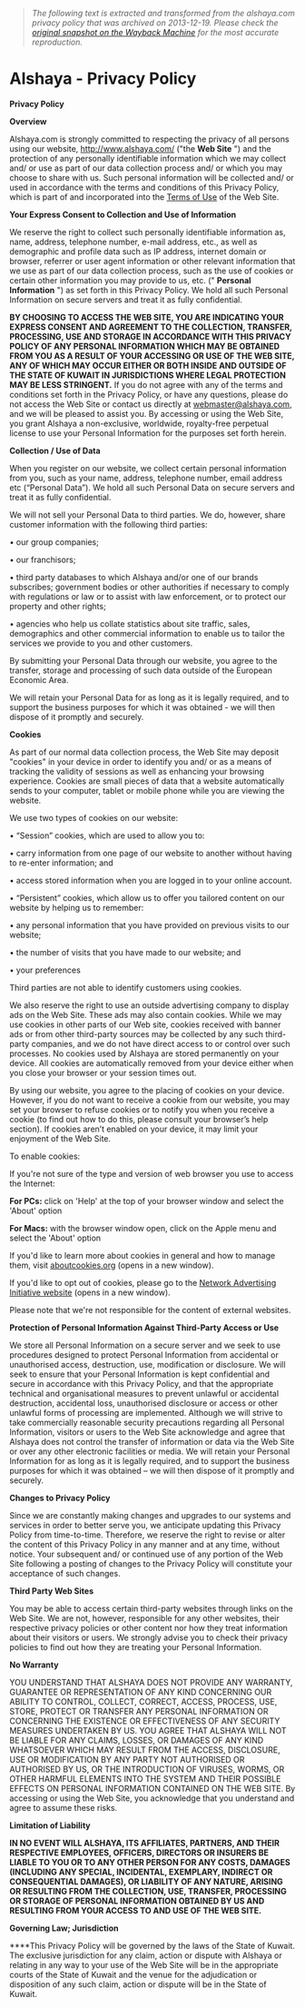 > *The following text is extracted and transformed from the alshaya.com privacy policy that was archived on 2013-12-19. Please check the [original snapshot on the Wayback Machine](https://web.archive.org/web/20131219192428id_/http%3A//www.alshaya.com/terms/terms/privacy-policy) for the most accurate reproduction.*

# Alshaya - Privacy Policy

**Privacy Policy**

**Overview**

Alshaya.com is strongly committed to respecting the privacy of all persons using our website, <http://www.alshaya.com/> ("the **Web Site** ") and the protection of any personally identifiable information which we may collect and/ or use as part of our data collection process and/ or which you may choose to share with us. Such personal information will be collected and/ or used in accordance with the terms and conditions of this Privacy Policy, which is part of and incorporated into the [Terms of Use](http://www.alshaya.com/terms/terms/terms-of-use/) of the Web Site.

**Your Express Consent to Collection and Use of Information**

We reserve the right to collect such personally identifiable information as, name, address, telephone number, e-mail address, etc., as well as demographic and profile data such as IP address, internet domain or browser, referrer or user agent information or other relevant information that we use as part of our data collection process, such as the use of cookies or certain other information you may provide to us, etc. (" **Personal Information** ") as set forth in this Privacy Policy. We hold all such Personal Information on secure servers and treat it as fully confidential.

**BY CHOOSING TO ACCESS THE WEB SITE, YOU ARE INDICATING YOUR EXPRESS CONSENT AND AGREEMENT TO THE COLLECTION, TRANSFER, PROCESSING, USE AND STORAGE IN ACCORDANCE WITH THIS PRIVACY POLICY OF ANY PERSONAL INFORMATION WHICH MAY BE OBTAINED FROM YOU AS A RESULT OF YOUR ACCESSING OR USE OF THE WEB SITE, ANY OF WHICH MAY OCCUR EITHER OR BOTH INSIDE AND OUTSIDE OF THE STATE OF KUWAIT IN JURISDICTIONS WHERE LEGAL PROTECTION MAY BE LESS STRINGENT.** If you do not agree with any of the terms and conditions set forth in the Privacy Policy, or have any questions, please do not access the Web Site or contact us directly at [webmaster@alshaya.com](mailto:webmaster@alshaya.com), and we will be pleased to assist you. By accessing or using the Web Site, you grant Alshaya a non-exclusive, worldwide, royalty-free perpetual license to use your Personal Information for the purposes set forth herein.

**Collection / Use of Data**

When you register on our website, we collect certain personal information from you, such as your name, address, telephone number, email address etc (“Personal Data”). We hold all such Personal Data on secure servers and treat it as fully confidential.

We will not sell your Personal Data to third parties. We do, however, share customer information with the following third parties:

• our group companies;

• our franchisors;

• third party databases to which Alshaya and/or one of our brands subscribes; government bodies or other authorities if necessary to comply with regulations or law or to assist with law enforcement, or to protect our property and other rights;

• agencies who help us collate statistics about site traffic, sales, demographics and other commercial information to enable us to tailor the services we provide to you and other customers.

By submitting your Personal Data through our website, you agree to the transfer, storage and processing of such data outside of the European Economic Area.

We will retain your Personal Data for as long as it is legally required, and to support the business purposes for which it was obtained - we will then dispose of it promptly and securely.

**Cookies**

As part of our normal data collection process, the Web Site may deposit "cookies" in your device in order to identify you and/ or as a means of tracking the validity of sessions as well as enhancing your browsing experience. Cookies are small pieces of data that a website automatically sends to your computer, tablet or mobile phone while you are viewing the website.

We use two types of cookies on our website:

• “Session” cookies, which are used to allow you to:

• carry information from one page of our website to another without having to re-enter information; and

• access stored information when you are logged in to your online account.

• “Persistent” cookies, which allow us to offer you tailored content on our website by helping us to remember:

• any personal information that you have provided on previous visits to our website;

• the number of visits that you have made to our website; and

• your preferences

Third parties are not able to identify customers using cookies.

We also reserve the right to use an outside advertising company to display ads on the Web Site. These ads may also contain cookies. While we may use cookies in other parts of our Web site, cookies received with banner ads or from other third-party sources may be collected by any such third-party companies, and we do not have direct access to or control over such processes. No cookies used by Alshaya are stored permanently on your device. All cookies are automatically removed from your device either when you close your browser or your session times out.

By using our website, you agree to the placing of cookies on your device. However, if you do not want to receive a cookie from our website, you may set your browser to refuse cookies or to notify you when you receive a cookie (to find out how to do this, please consult your browser’s help section). If cookies aren’t enabled on your device, it may limit your enjoyment of the Web Site.

To enable cookies:

If you're not sure of the type and version of web browser you use to access the Internet:

**For PCs:** click on 'Help' at the top of your browser window and select the 'About' option

**For Macs:** with the browser window open, click on the Apple menu and select the 'About' option

If you'd like to learn more about cookies in general and how to manage them, visit [aboutcookies.org](http://aboutcookies.org/) (opens in a new window).

If you'd like to opt out of cookies, please go to the [Network Advertising Initiative website](http://www.networkadvertising.org/managing/opt_out.asp) (opens in a new window).

Please note that we're not responsible for the content of external websites.

**Protection of Personal Information Against Third-Party Access or Use**

We store all Personal Information on a secure server and we seek to use procedures designed to protect Personal Information from accidental or unauthorised access, destruction, use, modification or disclosure. We will seek to ensure that your Personal Information is kept confidential and secure in accordance with this Privacy Policy, and that the appropriate technical and organisational measures to prevent unlawful or accidental destruction, accidental loss, unauthorised disclosure or access or other unlawful forms of processing are implemented. Although we will strive to take commercially reasonable security precautions regarding all Personal Information, visitors or users to the Web Site acknowledge and agree that Alshaya does not control the transfer of information or data via the Web Site or over any other electronic facilities or media. We will retain your Personal Information for as long as it is legally required, and to support the business purposes for which it was obtained – we will then dispose of it promptly and securely.

**Changes to Privacy Policy**

Since we are constantly making changes and upgrades to our systems and services in order to better serve you, we anticipate updating this Privacy Policy from time-to-time. Therefore, we reserve the right to revise or alter the content of this Privacy Policy in any manner and at any time, without notice. Your subsequent and/ or continued use of any portion of the Web Site following a posting of changes to the Privacy Policy will constitute your acceptance of such changes.

**Third Party Web Sites**

You may be able to access certain third-party websites through links on the Web Site. We are not, however, responsible for any other websites, their respective privacy policies or other content nor how they treat information about their visitors or users. We strongly advise you to check their privacy policies to find out how they are treating your Personal Information.

**No Warranty**

YOU UNDERSTAND THAT ALSHAYA DOES NOT PROVIDE ANY WARRANTY, GUARANTEE OR REPRESENTATION OF ANY KIND CONCERNING OUR ABILITY TO CONTROL, COLLECT, CORRECT, ACCESS, PROCESS, USE, STORE, PROTECT OR TRANSFER ANY PERSONAL INFORMATION OR CONCERNING THE EXISTENCE OR EFFECTIVENESS OF ANY SECURITY MEASURES UNDERTAKEN BY US. YOU AGREE THAT ALSHAYA WILL NOT BE LIABLE FOR ANY CLAIMS, LOSSES, OR DAMAGES OF ANY KIND WHATSOEVER WHICH MAY RESULT FROM THE ACCESS, DISCLOSURE, USE OR MODIFICATION BY ANY PARTY NOT AUTHORISED OR AUTHORISED BY US, OR THE INTRODUCTION OF VIRUSES, WORMS, OR OTHER HARMFUL ELEMENTS INTO THE SYSTEM AND THEIR POSSIBLE EFFECTS ON PERSONAL INFORMATION CONTAINED ON THE WEB SITE. By accessing or using the Web Site, you acknowledge that you understand and agree to assume these risks.

**Limitation of Liability**

**IN NO EVENT WILL ALSHAYA, ITS AFFILIATES, PARTNERS, AND THEIR RESPECTIVE EMPLOYEES, OFFICERS, DIRECTORS OR INSURERS BE LIABLE TO YOU OR TO ANY OTHER PERSON FOR ANY COSTS, DAMAGES (INCLUDING ANY SPECIAL, INCIDENTAL, EXEMPLARY, INDIRECT OR CONSEQUENTIAL DAMAGES), OR LIABILITY OF ANY NATURE, ARISING OR RESULTING FROM THE COLLECTION, USE, TRANSFER, PROCESSING OR STORAGE OF PERSONAL INFORMATION OBTAINED BY US AND RESULTING FROM YOUR ACCESS TO AND USE OF THE WEB SITE.**

**Governing Law; Jurisdiction**

****This Privacy Policy will be governed by the laws of the State of Kuwait. The exclusive jurisdiction for any claim, action or dispute with Alshaya or relating in any way to your use of the Web Site will be in the appropriate courts of the State of Kuwait and the venue for the adjudication or disposition of any such claim, action or dispute will be in the State of Kuwait.
